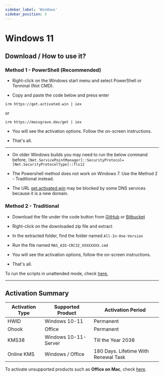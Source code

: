 ```yaml
---
sidebar_label: 'Windows'
sidebar_position: 3
---
```


# Windows 11

## Download / How to use it?

### Method 1 - PowerShell (Recommended)

- Right-click on the Windows start menu and select PowerShell or Terminal (Not CMD).

- Copy and paste the code below and press enter

```text
irm https://get.activated.win | iex
```

or

```text
irm https://massgrave.dev/get | iex
```

- You will see the activation options. Follow the on-screen instructions.

- That's all.

---

- On older Windows builds you may need to run the below command before,
    `[Net.ServicePointManager]::SecurityProtocol=[Net.SecurityProtocolType]::Tls12`

- The Powershell method does not work on Windows 7. Use the Method 2 - Traditional instead.

- The URL [get.activated.win](<http://get.activated.win>) may be blocked by some DNS services because it is a new domain.

### Method 2 - Traditional

- Download the file under the code button from [GitHub](<https://github.com/massgravel/Microsoft-Activation-Scripts>) or [Bitbucket](<https://bitbucket.org/WindowsAddict/microsoft-activation-scripts>)

- Right-click on the downloaded zip file and extract

- In the extracted folder, find the folder named `All-In-One-Version`

- Run the file named `MAS_AIO-CRC32_XXXXXXXX.cmd`

- You will see the activation options, follow the on-screen instructions.

- That's all.

To run the scripts in unattended mode, check [here.](<https://massgrave.dev/command_line_switches>)

---

## Activation Summary

| Activation Type                      | Supported Product                    | Activation Period                    |
| ------------------------------------ | ------------------------------------ | ------------------------------------ |
| HWID                                 | Windows 10-11                        | Permanent                            |
| Ohook                                | Office                               | Permanent                            |
| KMS38                                | Windows 10-11-Server                 | Till the Year 2038                   |
| Online KMS                           | Windows / Office                     | 180 Days. Lifetime With Renewal Task |

To activate unsupported products such as **Office on Mac**, check [here](<https://massgrave.dev/unsupported_products_activation>).

